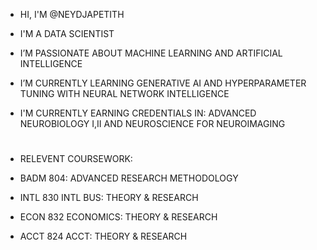 - HI, I'M @NEYDJAPETITH
- I'M A DATA SCIENTIST
- I’M PASSIONATE ABOUT MACHINE LEARNING AND ARTIFICIAL INTELLIGENCE
- I’M CURRENTLY LEARNING GENERATIVE AI AND HYPERPARAMETER TUNING WITH NEURAL NETWORK INTELLIGENCE
- I'M CURRENTLY EARNING CREDENTIALS IN: ADVANCED NEUROBIOLOGY I,II AND NEUROSCIENCE FOR NEUROIMAGING
- #
    RELEVENT COURSEWORK:

- BADM	804: ADVANCED RESEARCH METHODOLOGY
- INTL	830 INTL BUS: THEORY & RESEARCH
- ECON	832 ECONOMICS: THEORY & RESEARCH
- ACCT  824 ACCT: THEORY & RESEARCH



<!---
NEYDJAPETITH/NEYDJAPETITH is a ✨ special ✨ repository because its `README.md` (this file) appears on your GitHub profile.
You can click the Preview link to take a look at your changes.
--->
